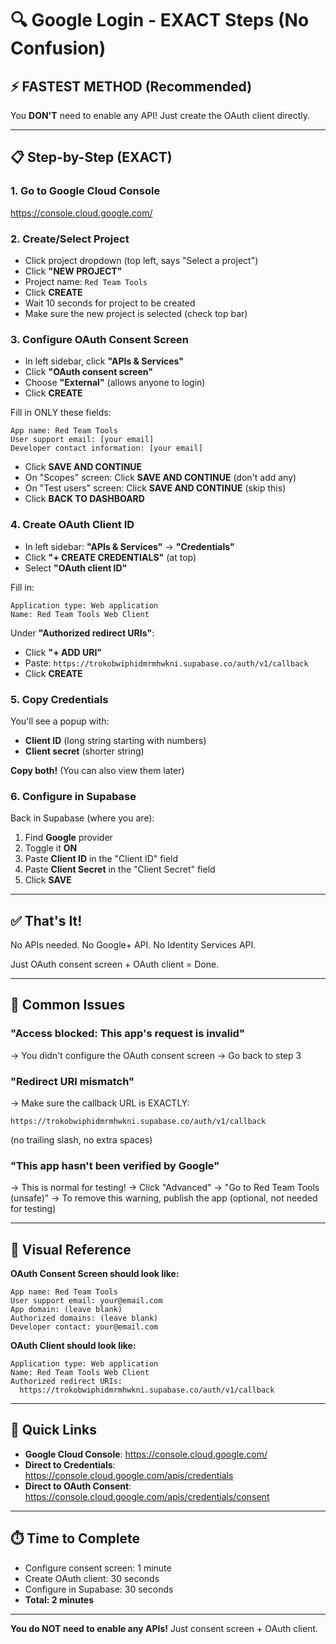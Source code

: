 # 🔍 Google Login - EXACT Steps (No Confusion)

## ⚡ FASTEST METHOD (Recommended)

You **DON'T** need to enable any API! Just create the OAuth client directly.

---

## 📋 **Step-by-Step (EXACT)**

### **1. Go to Google Cloud Console**
https://console.cloud.google.com/

### **2. Create/Select Project**
- Click project dropdown (top left, says "Select a project")
- Click **"NEW PROJECT"**
- Project name: `Red Team Tools`
- Click **CREATE**
- Wait 10 seconds for project to be created
- Make sure the new project is selected (check top bar)

### **3. Configure OAuth Consent Screen**
- In left sidebar, click **"APIs & Services"**
- Click **"OAuth consent screen"**
- Choose **"External"** (allows anyone to login)
- Click **CREATE**

Fill in ONLY these fields:
```
App name: Red Team Tools
User support email: [your email]
Developer contact information: [your email]
```

- Click **SAVE AND CONTINUE**
- On "Scopes" screen: Click **SAVE AND CONTINUE** (don't add any)
- On "Test users" screen: Click **SAVE AND CONTINUE** (skip this)
- Click **BACK TO DASHBOARD**

### **4. Create OAuth Client ID**
- In left sidebar: **"APIs & Services"** → **"Credentials"**
- Click **"+ CREATE CREDENTIALS"** (at top)
- Select **"OAuth client ID"**

Fill in:
```
Application type: Web application
Name: Red Team Tools Web Client
```

Under **"Authorized redirect URIs"**:
- Click **"+ ADD URI"**
- Paste: `https://trokobwiphidmrmhwkni.supabase.co/auth/v1/callback`
- Click **CREATE**

### **5. Copy Credentials**
You'll see a popup with:
- **Client ID** (long string starting with numbers)
- **Client secret** (shorter string)

**Copy both!** (You can also view them later)

### **6. Configure in Supabase**
Back in Supabase (where you are):
1. Find **Google** provider
2. Toggle it **ON**
3. Paste **Client ID** in the "Client ID" field
4. Paste **Client Secret** in the "Client Secret" field
5. Click **SAVE**

---

## ✅ **That's It!**

No APIs needed. No Google+ API. No Identity Services API.

Just OAuth consent screen + OAuth client = Done.

---

## 🐛 **Common Issues**

### **"Access blocked: This app's request is invalid"**
→ You didn't configure the OAuth consent screen
→ Go back to step 3

### **"Redirect URI mismatch"**
→ Make sure the callback URL is EXACTLY:
```
https://trokobwiphidmrmhwkni.supabase.co/auth/v1/callback
```
(no trailing slash, no extra spaces)

### **"This app hasn't been verified by Google"**
→ This is normal for testing!
→ Click "Advanced" → "Go to Red Team Tools (unsafe)"
→ To remove this warning, publish the app (optional, not needed for testing)

---

## 📸 **Visual Reference**

**OAuth Consent Screen should look like:**
```
App name: Red Team Tools
User support email: your@email.com
App domain: (leave blank)
Authorized domains: (leave blank)
Developer contact: your@email.com
```

**OAuth Client should look like:**
```
Application type: Web application
Name: Red Team Tools Web Client
Authorized redirect URIs:
  https://trokobwiphidmrmhwkni.supabase.co/auth/v1/callback
```

---

## 🚀 **Quick Links**

- **Google Cloud Console**: https://console.cloud.google.com/
- **Direct to Credentials**: https://console.cloud.google.com/apis/credentials
- **Direct to OAuth Consent**: https://console.cloud.google.com/apis/credentials/consent

---

## ⏱️ **Time to Complete**

- Configure consent screen: 1 minute
- Create OAuth client: 30 seconds
- Configure in Supabase: 30 seconds
- **Total: 2 minutes**

---

**You do NOT need to enable any APIs!** Just consent screen + OAuth client.
